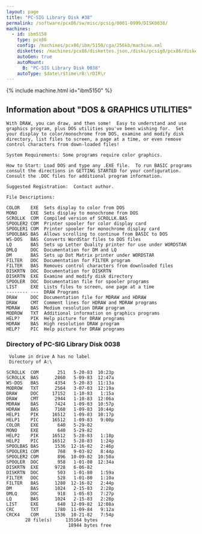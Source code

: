 ```yaml
---
layout: page
title: "PC-SIG Library Disk #38"
permalink: /software/pcx86/sw/misc/pcsig/0001-0999/DISK0038/
machines:
  - id: ibm5150
    type: pcx86
    config: /machines/pcx86/ibm/5150/cga/256kb/machine.xml
    diskettes: /machines/pcx86/diskettes.json,/disks/pcsig0/pcx86/diskettes.json
    autoGen: true
    autoMount:
      B: "PC-SIG Library Disk 0038"
    autoType: $date\r$time\rB:\rDIR\r
---
```


{% include machine.html id="ibm5150" %}

## Information about "DOS & GRAPHICS UTILITIES"

    With DRAW, you can draw, and then some!  Easy to understand and use
    graphics program, plus DOS utilities you've been wishing for.  Set
    your display to color/monochrome from DOS, examine and modify disk
    directory, list files to screen, a page at a time, or even remove
    control characters from down-loaded files!
    
    System Requirements: Some programs require color graphics.
    
    How to Start: Load DOS and type any .EXE file.  To run BASIC programs
    consult the directions in GETTING STARTED for your configuration.
    Consult the .DOC files for additional program information.
    
    Suggested Registration:  Contact author.
    
    File Descriptions:
    
    COLOR    EXE  Sets display to color from DOS
    MONO     EXE  Sets display to monochrome from DOS
    SCROLLK  COM  Compiled version of SCROLLK.BAS
    SPOOLER2 COM  Printer spooler for color display card
    SPOOLER1 COM  Printer spooler for monochrome display card
    SPOOLBAS BAS  Allows scrolling to continue from BASIC to DOS
    WS-DOS   BAS  Converts WordStar files to DOS files
    LQ       BAS  Sets up Letter Quality printer for use under WORDSTAR
    DMLQ     DOC  Documentation for DM and LQ
    DM       BAS  Sets up Dot Matrix printer under WORDSTAR
    FILTER   DOC  Documentation for FILTER program
    FILTER   BAS  Removes control characters from downloaded files
    DISKRTN  DOC  Documentation for DISKRTN
    DISKRTN  EXE  Examine and modify disk directory
    SPOOLER  DOC  Documentation file for spooler programs
    LIST     EXE  Lists files to screen, one page at a time
    -------- ---  DRAW Programs
    DRAW     DOC  Documentation file for MDRAW and HDRAW
    DRAW     CMT  Comment lines for HDRAW and MDRAW programs
    MDRAW    BAS  Medium resolution DRAW program
    MODROW   TXT  Additional information on graphics programs
    HELP?    PIK  Help picture for DRAW programs
    HDRAW    BAS  High resolution DRAW program
    HELP?    PIC  Help picture for DRAW programs

### Directory of PC-SIG Library Disk 0038

     Volume in drive A has no label
     Directory of A:\

    SCROLLK  COM       251   5-20-83  10:23p
    SCROLLK  BAS      2860   5-09-83  12:47a
    WS-DOS   BAS      4354   5-20-83  11:13a
    MODROW   TXT      2564   3-07-83  12:19a
    DRAW     DOC     17152   1-10-83   1:15a
    DRAW     CMT      2944   1-10-83  12:06a
    MDRAW    BAS      7424   1-09-83  10:57p
    HDRAW    BAS      7168   1-09-83  10:44p
    HELP1    PIK     16512   1-09-83  10:17p
    HELP1    PIC     16512   1-09-83   9:00p
    COLOR    EXE       640   5-29-82
    MONO     EXE       640   5-29-82
    HELP2    PIK     16512   5-28-83   1:18p
    HELP2    PIC     16512   5-28-83   1:24p
    SPOOLBAS BAS      1536  12-16-82   2:46p
    SPOOLER1 COM       768   9-03-82   8:44p
    SPOOLER2 COM       896  10-09-82  10:50a
    SPOOLER  DOC       958   1-01-80  12:34a
    DISKRTN  EXE      9728   6-06-82
    DISKRTN  DOC       503   1-01-80   1:59a
    FILTER   DOC       528   1-01-80   1:10a
    FILTER   BAS      1280  12-16-82   2:44p
    DM       BAS      1024   2-15-83   2:28p
    DMLQ     DOC       918   1-05-83   7:27p
    LQ       BAS      1024   2-15-83   2:28p
    LIST     EXE       640  12-09-82  12:08a
    CRC      TXT      1780  11-09-84   9:12a
    CRCK4    COM      1536  10-21-82   7:54p
           28 file(s)     135164 bytes
                           18944 bytes free
